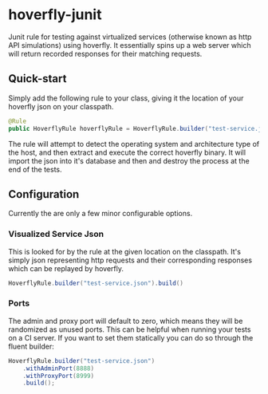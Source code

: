# hoverfly-junit
Junit rule for testing against virtualized services (otherwise known as http API simulations) using hoverfly.  It essentially spins up a web server which will return recorded responses for their matching requests.

## Quick-start

Simply add the following rule to your class, giving it the location of your hoverfly json on your classpath.

```java
@Rule
public HoverflyRule hoverflyRule = HoverflyRule.builder("test-service.json").build();
```

The rule will attempt to detect the operating system and architecture type of the host, and then extract and execute the correct hoverfly binary.  It will import the json into it's database and then and destroy the process at the end of the tests.


## Configuration

Currently the are only a few minor configurable options.

### Visualized Service Json

This is looked for by the rule at the given location on the classpath.  It's simply json representing http requests and their corresponding responses which can be replayed by hoverfly.

```java
HoverflyRule.builder("test-service.json").build()
```

### Ports

The admin and proxy port will default to zero, which means they will be randomized as unused ports. This can be helpful when running your tests on a CI server.
If you want to set them statically you can do so through the fluent builder:

```java
HoverflyRule.builder("test-service.json")
    .withAdminPort(8888)
    .withProxyPort(8999)
    .build();
```